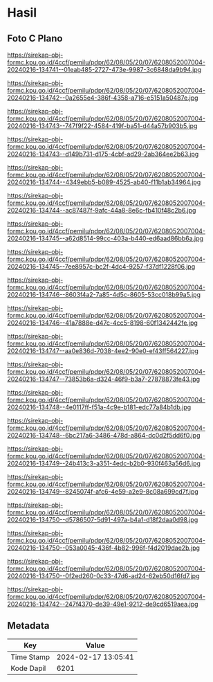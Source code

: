 # Hasil

## Foto C Plano

https://sirekap-obj-formc.kpu.go.id/4ccf/pemilu/pdpr/62/08/05/20/07/6208052007004-20240216-134741--01eab485-2727-473e-9987-3c6848da9b94.jpg

https://sirekap-obj-formc.kpu.go.id/4ccf/pemilu/pdpr/62/08/05/20/07/6208052007004-20240216-134742--0a2655e4-386f-4358-a716-e5151a50487e.jpg

https://sirekap-obj-formc.kpu.go.id/4ccf/pemilu/pdpr/62/08/05/20/07/6208052007004-20240216-134743--747f9f22-4584-419f-ba51-d44a57b903b5.jpg

https://sirekap-obj-formc.kpu.go.id/4ccf/pemilu/pdpr/62/08/05/20/07/6208052007004-20240216-134743--d149b731-d175-4cbf-ad29-2ab364ee2b63.jpg

https://sirekap-obj-formc.kpu.go.id/4ccf/pemilu/pdpr/62/08/05/20/07/6208052007004-20240216-134744--4349ebb5-b089-4525-ab40-f11b1ab34964.jpg

https://sirekap-obj-formc.kpu.go.id/4ccf/pemilu/pdpr/62/08/05/20/07/6208052007004-20240216-134744--ac87487f-9afc-44a8-8e6c-fb410f48c2b6.jpg

https://sirekap-obj-formc.kpu.go.id/4ccf/pemilu/pdpr/62/08/05/20/07/6208052007004-20240216-134745--a62d8514-99cc-403a-b440-ed6aad86bb6a.jpg

https://sirekap-obj-formc.kpu.go.id/4ccf/pemilu/pdpr/62/08/05/20/07/6208052007004-20240216-134745--7ee8957c-bc2f-4dc4-9257-f37df1228f06.jpg

https://sirekap-obj-formc.kpu.go.id/4ccf/pemilu/pdpr/62/08/05/20/07/6208052007004-20240216-134746--8603f4a2-7a85-4d5c-8605-53cc018b99a5.jpg

https://sirekap-obj-formc.kpu.go.id/4ccf/pemilu/pdpr/62/08/05/20/07/6208052007004-20240216-134746--41a7888e-d47c-4cc5-8198-60f1342442fe.jpg

https://sirekap-obj-formc.kpu.go.id/4ccf/pemilu/pdpr/62/08/05/20/07/6208052007004-20240216-134747--aa0e836d-7038-4ee2-90e0-ef43ff564227.jpg

https://sirekap-obj-formc.kpu.go.id/4ccf/pemilu/pdpr/62/08/05/20/07/6208052007004-20240216-134747--73853b6a-d324-46f9-b3a7-27878873fe43.jpg

https://sirekap-obj-formc.kpu.go.id/4ccf/pemilu/pdpr/62/08/05/20/07/6208052007004-20240216-134748--4e0117ff-f51a-4c9e-b181-edc77a84b1db.jpg

https://sirekap-obj-formc.kpu.go.id/4ccf/pemilu/pdpr/62/08/05/20/07/6208052007004-20240216-134748--6bc217a6-3486-478d-a864-dc0d2f5dd6f0.jpg

https://sirekap-obj-formc.kpu.go.id/4ccf/pemilu/pdpr/62/08/05/20/07/6208052007004-20240216-134749--24b413c3-a351-4edc-b2b0-930f463a56d6.jpg

https://sirekap-obj-formc.kpu.go.id/4ccf/pemilu/pdpr/62/08/05/20/07/6208052007004-20240216-134749--8245074f-afc6-4e59-a2e9-8c08a699cd7f.jpg

https://sirekap-obj-formc.kpu.go.id/4ccf/pemilu/pdpr/62/08/05/20/07/6208052007004-20240216-134750--d5786507-5d91-497a-b4a1-d18f2daa0d98.jpg

https://sirekap-obj-formc.kpu.go.id/4ccf/pemilu/pdpr/62/08/05/20/07/6208052007004-20240216-134750--053a0045-436f-4b82-996f-f4d2019dae2b.jpg

https://sirekap-obj-formc.kpu.go.id/4ccf/pemilu/pdpr/62/08/05/20/07/6208052007004-20240216-134750--0f2ed260-0c33-47d6-ad24-62eb50d16fd7.jpg

https://sirekap-obj-formc.kpu.go.id/4ccf/pemilu/pdpr/62/08/05/20/07/6208052007004-20240216-134742--247f4370-de39-49e1-9212-de9cd6519aea.jpg


## Metadata

| Key        | Value               |
| ---------- | ------------------- |
| Time Stamp | 2024-02-17 13:05:41 |
| Kode Dapil | 6201                |



